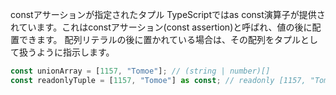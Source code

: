 constアサーションが指定されたタプル
TypeScriptではas const演算子が提供されています。これはconstアサーション(const assertion)と呼ばれ、値の後に配置できます。
配列リテラルの後に置かれている場合は、その配列をタプルとして扱うように指示します。

```typescript
const unionArray = [1157, "Tomoe"]; // (string | number)[]
const readonlyTuple = [1157, "Tomoe"] as const; // readonly [1157, "Tomoe"]
```
